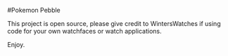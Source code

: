 #Pokemon Pebble

This project is open source, please give credit to WintersWatches if using code for your own watchfaces or watch applications.

Enjoy.
